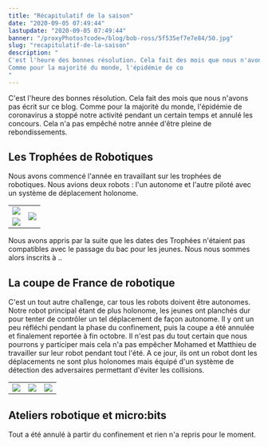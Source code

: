 ```yaml
---
title: "Récapitulatif de la saison"
date: "2020-09-05 07:49:44"
lastupdate: "2020-09-05 07:49:44"
banner: "/proxyPhotos?code=/blog/bob-ross/5f535ef7e7e84/50.jpg"
slug: "recapitulatif-de-la-saison"
description: " 
C'est l'heure des bonnes résolution. Cela fait des mois que nous n'avons pas écrit sur ce blog.
Comme pour la majorité du monde, l'épidémie de co
"
---
```

C'est l'heure des bonnes résolution. Cela fait des mois que nous n'avons pas écrit sur ce blog.
Comme pour la majorité du monde, l'épidémie de coronavirus a stoppé notre activité pendant un certain temps et annulé les concours.
Cela n'a pas empêché notre année d'être pleine de rebondissements.

## Les Trophées de Robotiques
Nous avons commencé l'année en travaillant sur les trophées de robotiques. Nous avions deux robots : l'un autonome et l'autre piloté avec un système de déplacement holonome.
<table>
<tr> 
<td><img src="/proxyPhotos?code=/blog/bob-ross/5f5355cf98e47/50.jpg"></td>
<td rowspan="2"><img src="/proxyPhotos?code=/blog/bob-ross/5f5355c9cf2f0/50.jpg"></td>
</tr>
<tr> 
<td><img src="/proxyPhotos?code=/blog/bob-ross/5f5355c5a112c/50.jpg"></td>
</tr>
</table>
Nous avons appris par la suite que les dates des Trophées n'étaient pas compatibles avec le passage du bac pour les jeunes.
Nous nous sommes alors inscrits à ..

## La coupe de France de robotique
C'est un tout autre challenge, car tous les robots doivent être autonomes. Notre robot principal étant de plus holonome, les jeunes ont planchés dur pour tenter de contrôler un tel déplacement de façon autonome.
Il y ont un peu réfléchi pendant la phase du confinement, puis la coupe a été annulée et finalement reportée à fin octobre.
Il n'est pas du tout certain que nous pourrons y participer mais cela n'a pas empêcher Mohamed et Matthieu de travailler sur leur robot pendant tout l'été.
A ce jour, ils ont un robot dont les déplacements ne sont plus holonomes mais équipé d'un système de détection des adversaires permettant d'éviter les collisions.

<table>
<tr> 
<td><img src="/proxyPhotos?code=/blog/bob-ross/5f535d6ea9efc/50.jpg"></td>
<td><img src="/proxyPhotos?code=/blog/bob-ross/5f535d6d8253e/50.jpg"></td>
<td><img src="/proxyPhotos?code=/blog/bob-ross/5f535d6fc6f23/50.jpg"></td>
</tr>
</table>

## Ateliers robotique et micro:bits

Tout a été annulé à partir du confinement et rien n'a repris pour le moment.

    